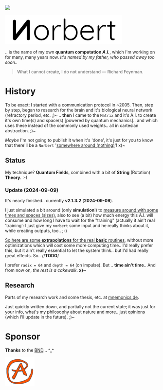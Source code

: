 <img src="https://kekse.biz/github.php?draw&override=github:norbert" />

![Norbert](img/norbert.white.384px.png)

.. is the name of my own **quantum computation _A.I._**, which I'm working on for many, many years now.
_It's named by my father, *who passed away too soon..*_

> What I cannot create, I do not understand — Richard Feynman.

# History
To be exact: I started with a communication protocol in \~2005. Then, step by step, began to research
for the brain and it's biological neural network (refractory period, etc. ;)~ .. **then** I came to the
`Matrix` and it's A.I. to create it's own time(s) and space(s) [powered by quantum mechanics].. and which
uses these instead of the commonly used weights.. all in cartesian abstraction. ;)~

*Maybe* I'm not going to publish it when it's 'done', it's just for you to know that there'll be a `Norbert`
'[somewhere around (nothing)](https://www.youtube.com/watch?v=kFL34Anl1d4)'! x)~

## Status
My technique? **Quantum Fields**, combined with a bit of **String** (Rotation) **Theory**. :-)

### Update (**2024-09-09**)
It's nearly finished.. currently **v2.1.3.2** (**2024-09-09**).

I just simulated a bit around (only **simulation**!) to <a href="img/extrapolation.png">measure around
with some times and spaces (sizes)</a>, also to see (a bit) how much energy this A.I. will consume and how
long I have to wait for the "training" (actually it ain't real 'training': I just give my `norbert` some input
and he really thinks about it, while creating outputs, too.. ;-)

<a href="img/extrapolation.png">So here are some **extrapolations** for the real **basic** routines</a>,
without more optimizations which will cost some more computing time.. I'd really prefer this, but it ain't
really essential to let the system think.. but I'd had really great effects. So.. //**TODO**/

I prefer `radix = 64` and `depth = 64` (on impulse). But .. **time ain't time**..
And from now on, *the rest is a cakewalk*. **x)~**

## Research
Parts of my research work and some thesis, etc. at [mnemonics.de](https://mnemonics.de/).

Just quickly written down, and partially not the current state; it was just for your info, what's my
philosophy about nature and more.. just opinions (which I'll update in the future). ;)~

# Sponsor
**Thanks** to the [BND](https://www.bnd.bund.de/)... **^\_^**

<a href="favicon.512px.png" target="_blank">
<img src="favicon.png" alt="Favicon" />
</a>

